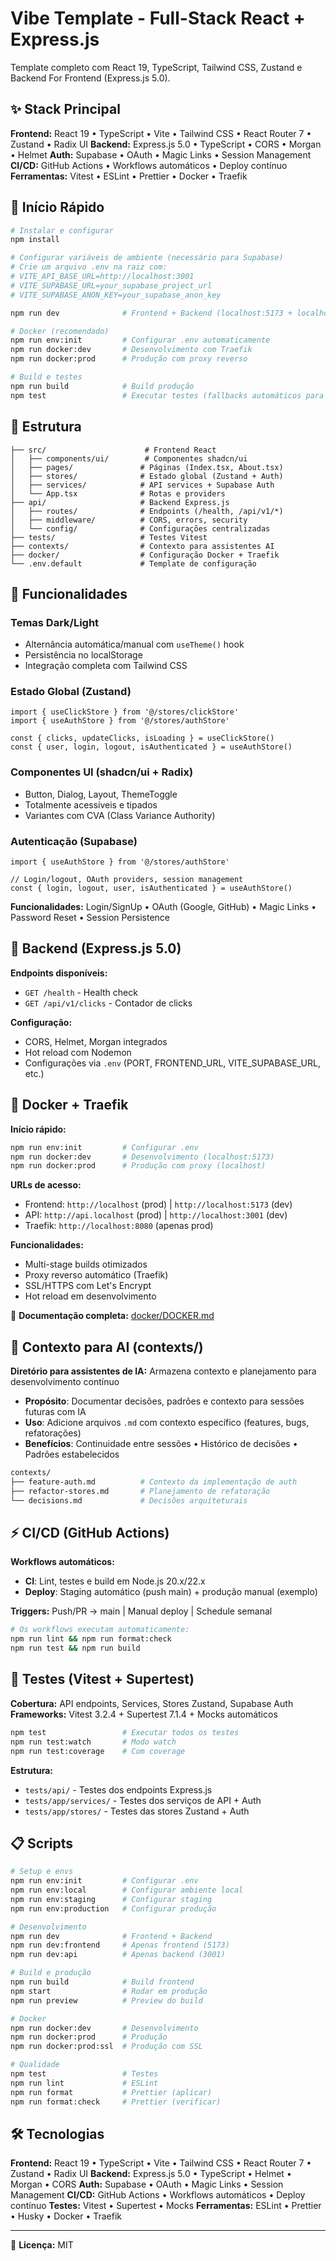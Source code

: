 # Vibe Template - Full-Stack React + Express.js

Template completo com React 19, TypeScript, Tailwind CSS, Zustand e Backend For Frontend (Express.js 5.0).

## ✨ Stack Principal

**Frontend:** React 19 • TypeScript • Vite • Tailwind CSS • React Router 7 • Zustand • Radix UI
**Backend:** Express.js 5.0 • TypeScript • CORS • Morgan • Helmet
**Auth:** Supabase • OAuth • Magic Links • Session Management
**CI/CD:** GitHub Actions • Workflows automáticos • Deploy contínuo
**Ferramentas:** Vitest • ESLint • Prettier • Docker • Traefik

## 🚀 Início Rápido

```bash
# Instalar e configurar
npm install

# Configurar variáveis de ambiente (necessário para Supabase)
# Crie um arquivo .env na raiz com:
# VITE_API_BASE_URL=http://localhost:3001
# VITE_SUPABASE_URL=your_supabase_project_url
# VITE_SUPABASE_ANON_KEY=your_supabase_anon_key

npm run dev              # Frontend + Backend (localhost:5173 + localhost:3001)

# Docker (recomendado)
npm run env:init         # Configurar .env automaticamente
npm run docker:dev       # Desenvolvimento com Traefik
npm run docker:prod      # Produção com proxy reverso

# Build e testes
npm run build            # Build produção
npm test                 # Executar testes (fallbacks automáticos para CI)
```

## 📁 Estrutura

```
├── src/                      # Frontend React
│   ├── components/ui/        # Componentes shadcn/ui
│   ├── pages/               # Páginas (Index.tsx, About.tsx)
│   ├── stores/              # Estado global (Zustand + Auth)
│   ├── services/            # API services + Supabase Auth
│   └── App.tsx              # Rotas e providers
├── api/                     # Backend Express.js
│   ├── routes/              # Endpoints (/health, /api/v1/*)
│   ├── middleware/          # CORS, errors, security
│   └── config/              # Configurações centralizadas
├── tests/                   # Testes Vitest
├── contexts/                # Contexto para assistentes AI
├── docker/                  # Configuração Docker + Traefik
└── .env.default             # Template de configuração
```

## 🎨 Funcionalidades

### Temas Dark/Light

- Alternância automática/manual com `useTheme()` hook
- Persistência no localStorage
- Integração completa com Tailwind CSS

### Estado Global (Zustand)

```tsx
import { useClickStore } from '@/stores/clickStore'
import { useAuthStore } from '@/stores/authStore'

const { clicks, updateClicks, isLoading } = useClickStore()
const { user, login, logout, isAuthenticated } = useAuthStore()
```

### Componentes UI (shadcn/ui + Radix)

- Button, Dialog, Layout, ThemeToggle
- Totalmente acessíveis e tipados
- Variantes com CVA (Class Variance Authority)

### Autenticação (Supabase)

```tsx
import { useAuthStore } from '@/stores/authStore'

// Login/logout, OAuth providers, session management
const { login, logout, user, isAuthenticated } = useAuthStore()
```

**Funcionalidades:** Login/SignUp • OAuth (Google, GitHub) • Magic Links • Password Reset • Session Persistence

## 🔧 Backend (Express.js 5.0)

**Endpoints disponíveis:**

- `GET /health` - Health check
- `GET /api/v1/clicks` - Contador de clicks

**Configuração:**

- CORS, Helmet, Morgan integrados
- Hot reload com Nodemon
- Configurações via `.env` (PORT, FRONTEND_URL, VITE_SUPABASE_URL, etc.)

## 🐳 Docker + Traefik

**Início rápido:**

```bash
npm run env:init         # Configurar .env
npm run docker:dev       # Desenvolvimento (localhost:5173)
npm run docker:prod      # Produção com proxy (localhost)
```

**URLs de acesso:**

- Frontend: `http://localhost` (prod) | `http://localhost:5173` (dev)
- API: `http://api.localhost` (prod) | `http://localhost:3001` (dev)
- Traefik: `http://localhost:8080` (apenas prod)

**Funcionalidades:**

- Multi-stage builds otimizados
- Proxy reverso automático (Traefik)
- SSL/HTTPS com Let's Encrypt
- Hot reload em desenvolvimento

📖 **Documentação completa:** [docker/DOCKER.md](./docker/DOCKER.md)

## 🤖 Contexto para AI (contexts/)

**Diretório para assistentes de IA:** Armazena contexto e planejamento para desenvolvimento contínuo

- **Propósito**: Documentar decisões, padrões e contexto para sessões futuras com IA
- **Uso**: Adicione arquivos `.md` com contexto específico (features, bugs, refatorações)
- **Benefícios**: Continuidade entre sessões • Histórico de decisões • Padrões estabelecidos

```bash
contexts/
├── feature-auth.md          # Contexto da implementação de auth
├── refactor-stores.md       # Planejamento de refatoração
└── decisions.md             # Decisões arquiteturais
```

## ⚡ CI/CD (GitHub Actions)

**Workflows automáticos:**

- **CI**: Lint, testes e build em Node.js 20.x/22.x
- **Deploy**: Staging automático (push main) + produção manual (exemplo)

**Triggers:** Push/PR → main | Manual deploy | Schedule semanal

```bash
# Os workflows executam automaticamente:
npm run lint && npm run format:check
npm run test && npm run build
```

## 🧪 Testes (Vitest + Supertest)

**Cobertura:** API endpoints, Services, Stores Zustand, Supabase Auth
**Frameworks:** Vitest 3.2.4 + Supertest 7.1.4 + Mocks automáticos

```bash
npm test                 # Executar todos os testes
npm run test:watch       # Modo watch
npm run test:coverage    # Com coverage
```

**Estrutura:**

- `tests/api/` - Testes dos endpoints Express.js
- `tests/app/services/` - Testes dos serviços de API + Auth
- `tests/app/stores/` - Testes das stores Zustand + Auth

## 📋 Scripts

```bash
# Setup e envs
npm run env:init         # Configurar .env
npm run env:local        # Configurar ambiente local
npm run env:staging      # Configurar staging
npm run env:production   # Configurar produção

# Desenvolvimento
npm run dev              # Frontend + Backend
npm run dev:frontend     # Apenas frontend (5173)
npm run dev:api          # Apenas backend (3001)

# Build e produção
npm run build            # Build frontend
npm start                # Rodar em produção
npm run preview          # Preview do build

# Docker
npm run docker:dev       # Desenvolvimento
npm run docker:prod      # Produção
npm run docker:prod:ssl  # Produção com SSL

# Qualidade
npm test                 # Testes
npm run lint             # ESLint
npm run format           # Prettier (aplicar)
npm run format:check     # Prettier (verificar)
```

## 🛠️ Tecnologias

**Frontend:** React 19 • TypeScript • Vite • Tailwind CSS • React Router 7 • Zustand • Radix UI
**Backend:** Express.js 5.0 • TypeScript • Helmet • Morgan • CORS
**Auth:** Supabase • OAuth • Magic Links • Session Management
**CI/CD:** GitHub Actions • Workflows automáticos • Deploy contínuo
**Testes:** Vitest • Supertest • Mocks
**Ferramentas:** ESLint • Prettier • Husky • Docker • Traefik

---

📄 **Licença:** MIT
